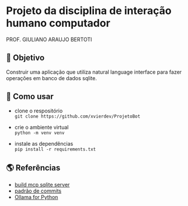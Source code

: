 # Projeto da disciplina de interação humano computador

PROF. GIULIANO ARAUJO BERTOTI

## :rocket: Objetivo

Construir uma aplicação que utiliza natural language interface para fazer operações em banco de dados sqlite.

## :scroll: Como usar

- clone o respositório  
`git clone https://github.com/xvierdev/ProjetoBot`

- crie o ambiente virtual  
`python -m venv venv`

- instale as dependências  
`pip install -r requirements.txt`

## :earth_americas: Referências

- [build mcp sqlite server](https://x.com/akshay_pachaar/status/1921552222480949638?t=74a98O4Bq6lsr9ImUqslsw&s=19)
- [padrão de commits](https://github.com/iuricode/padroes-de-commits)
- [Ollama for Python](https://github.com/ollama/ollama-python)
